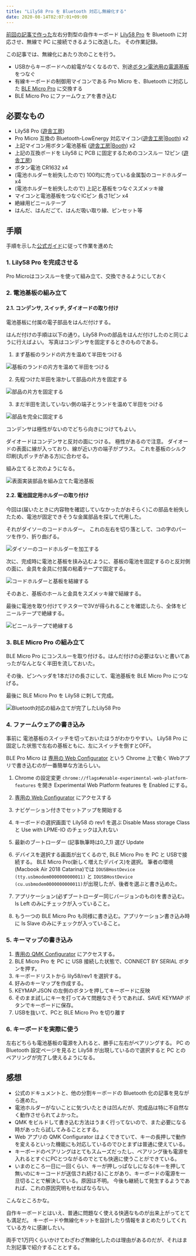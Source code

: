 ```yaml
---
title: "Lily58 Pro を Bluetooth 対応し無線化する"
date: 2020-08-14T02:07:01+09:00
---
```



[前回の記事で作った](https://memo.basd4g.net/posts/lily58-pro-build-log/)左右分割型の自作キーボード [Lily58 Pro](https://yuchi-kbd.hatenablog.com/entry/2018/12/23/214342) を Bluetooth に対応させ、無線で PC に接続できるように改造した。
その作業記録。

この記事では、無線化にあたり次のことを行う。

- USBからキーボードへの給電がなくなるので、別途[ボタン電池用の電源基板](https://yushakobo.jp/shop/ble-micro-pro-battery-board/)をつなぐ
- 有線キーボードの制御用マイコンである Pro Micro を、Bluetooth に対応した [BLE Micro Pro](https://github.com/sekigon-gonnoc/BLE-Micro-Pro) に交換する
- BLE Micro Pro にファームウェアを書き込む

## 必要なもの

- Lily58 Pro ([遊舎工房](https://yushakobo.jp/shop/lily58-pro/))
- Pro Micro 互換の Bluetooth-LowEnergy 対応マイコン([遊舎工房](https://yusahakobo.jp/shop/ble-micro-pro/)|[Booth](https://nogikes.booth.pm/items/1177319)) x2
- 上記マイコン用ボタン電池基板 ([遊舎工房](https://yushakobo.jp/shop/ble-micro-pro-battery-board/)|[Booth](https://nogikes.booth.pm/items/1655285)) x2
- 上記の互換ボードを Lily58 に PCB に固定するためのコンスルー 12ピン ([遊舎工房](https://yushakobo.jp/shop/a01mc-00/))
- ボタン電池 CR1632 x4
- (電池ホルダーを紛失したので) 100均に売っている金属製のコードホルダー x4
- (電池ホルダーを紛失したので) 上記と基板をつなぐスズメッキ線
- マイコンと電池基板をつなぐICピン 長さ1ピン x4
- 絶縁用ビニールテープ
- はんだ、はんだごて、はんだ吸い取り線、ピンセット等

## 手順

手順を示した[公式ガイド](https://sekigon-gonnoc.github.io/BLE-Micro-Pro/#/getting_started)に従って作業を進めた

### 1. Lily58 Pro を完成させる

Pro Microはコンスルーを使って組み立て、交換できるようにしておく

### 2. 電池基板の組み立て

#### 2.1. コンデンサ, スイッチ, ダイオードの取り付け

電池基板に付属の電子部品をはんだ付けする。

はんだ付けの手順は以下の通り。Lily58 Proの部品をはんだ付けしたのと同じように行えばよい。
写真はコンデンサを固定するときのものである。

1. まず基板のランドの片方を温めて半田をつける

![基板のランドの片方を温めて半田をつける](powerboard1.jpg)

2. 先程つけた半田を溶かして部品の片方を固定する

![部品の片方を固定する](powerboard2.jpg)

3. まだ半田を流していない側の端子とランドを温めて半田をつける

![部品を完全に固定する](powerboard3.jpg)

コンデンサは極性がないのでどちら向きにつけてもよい。

ダイオードはコンデンサと反対の面につける。
極性があるので注意。
ダイオードの表面に線が入っており、線が近い方の端子がプラス。
これを基板のシルク印刷(丸ポッチがある方)に合わせる。

組み立てると次のようになる。

![表面実装部品を組み立てた電池基板](powerboard4.jpg)

#### 2.2. 電池固定用ホルダーの取り付け

今回は(届いたときに内容物を確認していなかったがおそらく)この部品を紛失したため、電池が固定できそうな金属部品を探して代用した。

それがダイソーのコードホルダー。
これの左右を切り落として、コの字のパーツを作り、折り曲げる。

![ダイソーのコードホルダーを加工する](powerboard5.jpg)

次に、完成時に電池と基板を挟み込むように、基板の電池を固定するのと反対側の面に、金具を金具に付属の粘着テープで固定する。

![コードホルダーと基板を結線する](powerboard7.jpg)

そのあと、基板のホールと金具をスズメッキ線で結線する。

最後に電池を取り付けてテスターで3Vが得られることを確認したら、全体をビニールテープで絶縁する。

![ビニールテープで絶縁する](powerboard8.jpg)

### 3. BLE Micro Pro の組み立て

BLE Micro Pro にコンスルーを取り付ける。はんだ付けの必要はないと書いてあったがなんとなく半田を流しておいた。

その後、ピンヘッダを1本だけの長さにして、電池基板を BLE Micro Pro につなげる。

最後に BLE Micro Pro を Lily58 に刺して完成。

![Bluetooth対応の組み立てが完了したLily58 Pro](lily58proble.jpg)

### 4. ファームウェアの書き込み

事前に 電池基板のスイッチを切っておいたほうがわかりやすい。
Lily58 Pro に固定した状態で左右の基板ともに、左にスイッチを倒すとOFF。

BLE Pro Micro は [専用の Web Configurator](https://sekigon-gonnoc.github.io/home#/keymap) という Chrome 上で動く Webアプリで書き込むのが一番簡単な方法らしい。

1. Chrome の設定変更
`chrome://flags#enable-experimental-web-platform-features` を開き Experimental Web Platform features を Enabled にする。

2.  [専用の Web Configurator](https://sekigon-gonnoc.github.io/home#/keymap) にアクセスする
3. ナビゲーション付きでセットアップを開始する
4. キーボードの選択画面で Lily58 の rev1 を選ぶ Disable Mass storage Class と Use with LPME-IO のチェックは入れない
5. 最新のブートローダー (記事執筆時は0_7_1) 選び Update
6. デバイスを選択する画面が出てくるので, BLE Micro Pro を PC と USBで接続する。
  BLE Micro Pro(新しく増えたデバイス)を選択。
  筆者の環境(Macbook Air 2018 Catarina)では `IOUSBHostDevice (tty.usbmodem0000000000011)` と `IOUSBHostDevice (cu.usbmodem0000000000011)`が出現したが、後者を選ぶと書き込めた。

7. アプリケーション(必ずブートローダー同じバージョンのもの)を書き込む。Is Left のみにチェックが入っていること。
8. もう一つの BLE Micro Pro も同様に書き込む。アプリケーション書き込み時に Is  Slave のみにチェックが入っていること。

### 5. キーマップの書き込み

1. [専用の QMK Configurator](https://sekigon-gonnoc.github.io/qmk_configurator/#/) にアクセスする。
2. BLE Micro Pro を PC に USB 接続した状態で、CONNECT BY SERIAL ボタンを押す。
3. キーボードリストから lily58/rev1 を選択する。
4. 好みのキーマップを作成する。
5. KEYMAP.JSON の左側のボタンを押してキーボードに反映
6. そのまま試しにキーを打ってみて問題なさそうであれば、SAVE KEYMAP ボタンでキーボードに保存。
7. USBを抜いて、PCと BLE Micro Pro を切り離す

### 6. キーボードを実際に使う

左右どちらも電池基板の電源を入れると、勝手に左右がペアリングする。
PC の Bluetooth 設定ページを見ると Lily58 が出現しているので選択すると PC とのペアリングが完了し使えるようになる。

## 感想

- 公式のドキュメントと、他の分割キーボードの Bluetooth 化の記事を見ながら進めた。
- 電池ホルダーがないことに気づいたときは凹んだが、完成品は特に不自然なく動作させられてよかった。
- QMK をビルドして書き込む方法はうまく行ってないので、また必要になる時があったら試してみることとする。
- Web アプリの QMK Configurator はよくできていて、キーの長押しで動作を変えるといった機能にも対応しているのでひとまずは普通に使えている。
- キーボードのペアリングはとてもスムーズだったし、ペアリング後も電源を入れるとすぐにPCとつながるのでとても快適に使うことができている。
- いまのところ一日に一回くらい、キーが押しっぱなしになる(キーを押して無いのにキーコードが送信され続ける)ことがあり、キーボードの電源を一旦切ることで解決している。原因は不明。 今後も継続して発生するようであれば、これの原因究明もせねばならない。

こんなところかな。

自作キーボードとはいえ、普通に問題なく使える快適なものが出来上がってとても満足だ。
キーボードや無線化キットを設計したり情報をまとめたりしてくれている方々に感謝したい。

両手で1万円くらいかけてわざわざ無線化したのは理由があるのだが、それはまた別記事で紹介することとする。
